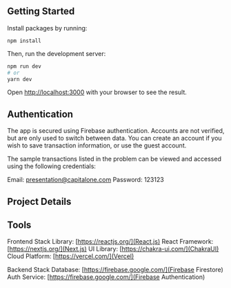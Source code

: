 ## Getting Started

Install packages by running:

```
npm install
```

Then, run the development server:

```bash
npm run dev
# or
yarn dev
```

Open [http://localhost:3000](http://localhost:3000) with your browser to see the result.

## Authentication

The app is secured using Firebase authentication. Accounts are not verified, but are only used to switch between data. You can create an account if you wish to save transaction information, or use the guest account.

The sample transactions listed in the problem can be viewed and accessed using the following credentials:

Email: presentation@capitalone.com
Password: 123123

## Project Details

## Tools

Frontend Stack
Library: [https://reactjs.org/](React.js)
React Framework: [https://nextjs.org/](Next.js)
UI Library: [https://chakra-ui.com/](ChakraUI)
Cloud Platform: [https://vercel.com/](Vercel)

Backend Stack
Database: [https://firebase.google.com/](Firebase Firestore)
Auth Service: [https://firebase.google.com/](Firebase Authentication)
